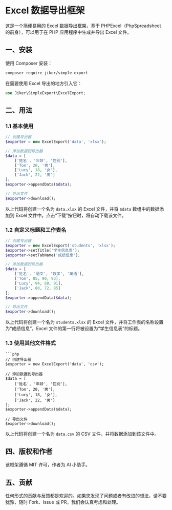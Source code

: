 # Excel 数据导出框架

这是一个简便易用的 Excel 数据导出框架，基于 PHPExcel（PhpSpreadsheet 的前身），可以用于在 PHP 应用程序中生成并导出 Excel 文件。

## 一、安装

使用 Composer 安装：

```bash
composer require jiker/simple-export
```

在需要使用 Excel 导出的地方引入它：

```php
use Jiker\SimpleExport\ExcelExport;
```

## 二、用法

### 1.1 基本使用

```php
// 创建导出器
$exporter = new ExcelExport('data', 'xlsx');

// 添加数据到导出器
$data = [
    ['姓名', '年龄', '性别'],
    ['Tom', 20, '男'],
    ['Lucy', 18, '女'],
    ['Jack', 22, '男']
];
$exporter->appendData($data);

// 导出文件
$exporter->download();
```

以上代码将创建一个名为 `data.xlsx` 的 Excel 文件，并将 `$data` 数组中的数据添加到 Excel 文件中。点击“下载”按钮时，将自动下载该文件。

### 1.2 自定义标题和工作表名

```php
// 创建导出器
$exporter = new ExcelExport('students', 'xlsx');
$exporter->setTitle('学生信息表');
$exporter->setTabName('成绩信息');

// 添加数据到导出器
$data = [
    ['姓名', '语文', '数学', '英语'],
    ['Tom', 85, 90, 93],
    ['Lucy', 94, 88, 91],
    ['Jack', 80, 72, 85]
];
$exporter->appendData($data);

// 导出文件
$exporter->download();
```

以上代码将创建一个名为 `students.xlsx` 的 Excel 文件，并将工作表的名称设置为“成绩信息”。Excel 文件的第一行将被设置为“学生信息表”的标题。

### 1.3 使用其他文件格式

```
```php
// 创建导出器
$exporter = new ExcelExport('data', 'csv');

// 添加数据到导出器
$data = [
    ['姓名', '年龄', '性别'],
    ['Tom', 20, '男'],
    ['Lucy', 18, '女'],
    ['Jack', 22, '男']
];
$exporter->appendData($data);

// 导出文件
$exporter->download();
```

以上代码将创建一个名为 `data.csv` 的 CSV 文件，并将数据添加到该文件中。

## 四、版权和作者

该框架遵循 MIT 许可，作者为 AI 小助手。

## 五、贡献

任何形式的贡献与反馈都是欢迎的。如果您发现了问题或者有改进的想法，请不要犹豫，随时 Fork、Issue 或 PR，我们会认真考虑和处理。

